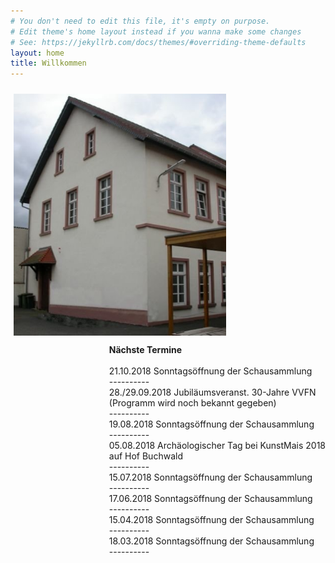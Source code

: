 ```yaml
---
# You don't need to edit this file, it's empty on purpose.
# Edit theme's home layout instead if you wanna make some changes
# See: https://jekyllrb.com/docs/themes/#overriding-theme-defaults
layout: home
title: Willkommen
---
```


<p><img src="images/Archivgebaeude.jpg" border="0" width="340" style="margin-top: 10px; margin-left: 5px; margin-right: 5px; float: left;" />
<p style="float:right"><strong>Nächste Termine</strong><br/>
<br/>
21.10.2018 Sonntagsöffnung der Schausammlung<br />
  ---------- <br/>
28./29.09.2018 Jubiläumsveranst. 30-Jahre VVFN<br />
               (Programm wird noch bekannt gegeben)<br />
  ---------- <br/>
19.08.2018 Sonntagsöffnung der Schausammlung<br />
  ---------- <br/>
05.08.2018 Archäologischer Tag bei KunstMais 2018<br />
 auf Hof Buchwald<br />
  ---------- <br/>
15.07.2018 Sonntagsöffnung der Schausammlung<br />
  ---------- <br/>
17.06.2018 Sonntagsöffnung der Schausammlung<br />
  ---------- <br/>
15.04.2018 Sonntagsöffnung der Schausammlung<br />
  ---------- <br/>
18.03.2018 Sonntagsöffnung der Schausammlung<br />
  ---------- <br/>
<br/>
                   </p></p>

<!--Vom Nidderauer Rathaus aus fahren Sie Richtung Friedberg immer geradeaus, im Stadtteil Heldenbergen nach dem Wolle-Laden rechts in die Mittelstraße, nach etwa 100 Metern biegen Sie links in die Hofeinfahrt auf das Gelände „Mittelburg“. Vor dem Archivgebäude stehen drei Parkplätze zur Verfügung. Weitere Parkplätze befinden sich am „Hessischen Hof“, von dort führt eine Treppe hinunter auf das Mittelburg-Gelände.
Zu Fuß gehen Sie an der Nidder entlang nach Heldenbergen, durch die Mühlstraße, unterhalb des Schlosses der Familie Leonhardi vorbei und immer geradeaus über die Bahnhofstraße in die Untergasse. Von dort führt ein Fußweg hinter einem Friseurgeschäft links auf das Mittelburggelände. 
**Mittelburggelände unterhalb „Hessischer Hof“**  
![Archivgebaeude](/images/Archivgebaeude.jpg)


-->
